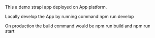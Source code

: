 This a demo strapi app deployed on App platform.

Locally develop the App by running command npm run develop

On production the build command would be npm run build and npm run start

